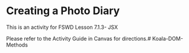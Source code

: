 # Creating a Photo Diary

This is an activity for FSWD Lesson 7.1.3- JSX

Please refer to the Activity Guide in Canvas for directions.# Koala-DOM-Methods
